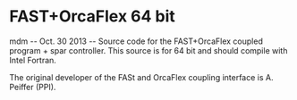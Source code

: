 FAST+OrcaFlex 64 bit
====================
mdm  -- Oct. 30 2013  --  Source code for the FAST+OrcaFlex coupled program + spar controller. This source is for 64 bit and should compile with Intel Fortran.

The original developer of the FASt and OrcaFlex coupling interface is A. Peiffer (PPI). 
